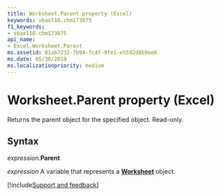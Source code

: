 ```yaml
---
title: Worksheet.Parent property (Excel)
keywords: vbaxl10.chm173075
f1_keywords:
- vbaxl10.chm173075
api_name:
- Excel.Worksheet.Parent
ms.assetid: 01ab7232-7b94-fc4f-9fe1-e5592d8b9ee6
ms.date: 05/30/2019
ms.localizationpriority: medium
---
```



# Worksheet.Parent property (Excel)

Returns the parent object for the specified object. Read-only.


## Syntax

_expression_.**Parent**

_expression_ A variable that represents a **[Worksheet](Excel.Worksheet.md)** object.




[!include[Support and feedback](~/includes/feedback-boilerplate.md)]